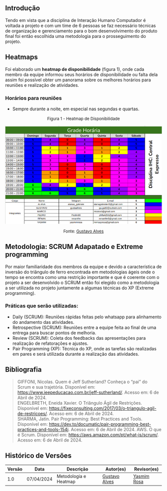 ## Introdução
Tendo em vista que a disciplina de Interação Humano Computador é voltada a projeto e com um time de 6 pessoas se faz necessário técnicas de organização e gerenciamento para o bom desenvolvimento do produto final foi então escolhida uma metodologia para o prosseguimento do projeto.

## Heatmaps
Foi elaborado um **heatmap de disponibilidade** (figura 1), onde cada membro da equipe informou seus horários de disponibilidade ou falta dela assim foi possível obter um panorama sobre os melhores horários para reuniões e realização de atividades.

### Horários para reuniões
<ul> 
<li> Sempre durante a noite, em especial nas segundas e quartas.</li>
</ul>

<font size="2"><p style="text-align: center"> Figura 1 - Heatmap de Disponibilidade </p></font>
![alt text](image-3.png)
<font size="2"><p style="text-align: center"> Fonte: [Gustavo Alves](https://github.com/gustaallves)</p></font>

## Metodologia: SCRUM Adapatado e Extreme programming
Por maior familiaridade dos membros da equipe e devido a característica de inversão do triângulo de ferro encontrada em metodologias ágeis onde o tempo se encontra como uma restrição importante e que é coerente com o projeto a ser desenvolvido o SCRUM então foi elegido como a metodologia a ser utilizada no projeto juntamente a algumas técnicas do XP (Extreme programming).

### Práticas que serão utilizadas:
<ul>
<li>Daily (SCRUM): Reuniões rápidas feitas pelo whatsapp para alinhamento do andamento das atividades.</li>
<li>Retrospective (SCRUM): Reuniões entre a equipe feita ao final de uma entrega para buscar pontos de melhoria.</li>
<li>Review (SCRUM): Coleta dos feedbacks das apresentações para realização de refatorações e ajustes.</li>
<li>Pair Programming (XP): Técnica do XP, onde as tarefas são realizadas em pares e será utilizada durante a realização das atividades. </li>
</ul>


## Bibliografia
> GIFFONI, Nicolas. Quem é Jeff Sutherland? Conheça o “pai” do Scrum e sua trajetória. Disponível em: <https://www.ieepeducacao.com.br/jeff-sutherland/>. Acesso em: 6 de Abril de 2024. <br>
> ENGELBRETH, Eneida Xavier. O Triângulo Ágil de Restrições. Disponível em: <https://fixeconsulting.com/2017/03/o-triangulo-agil-de-restricoes/>. Acesso em: 6 de Abril de 2024. <br>
> SHARMA, Jatin. Pair Programming: Best Practices and Tools. Disponível em: <https://dev.to/documatic/pair-programming-best-practices-and-tools-154j>. Acesso em: 6 de Abril de 2024.
AWS. O que é Scrum. Disponível em: <https://aws.amazon.com/pt/what-is/scrum/>. Acesso em: 6 de Abril de 2024.

## Histórico de Versões

| Versão |    Data    | Descrição                                 | Autor(es)                                       | Revisor(es)                                    |
| ------ | :--------: | ----------------------------------------- | ----------------------------------------------- | ---------------------------------------------- |
| 1.0    | 07/04/2024 | Metodologia e Heatmap | [Gustavo Alves](https://github.com/gustaallves)  |  [Yasmim Rosa](https://github.com/yaskisoba)   |